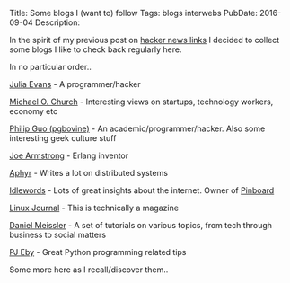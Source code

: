 Title: Some blogs I (want to) follow
Tags: blogs
    interwebs
PubDate: 2016-09-04
Description:

In the spirit of my previous post on 
[hacker news links](http://www.99nth.com/~krm/blog/hn_links.html) I decided to
collect some blogs I like to check back regularly here.

In no particular order..

[Julia Evans](http://jvns.ca/) - A programmer/hacker

[Michael O. Church](https://michaelochurch.wordpress.com/) - Interesting views 
on startups, technology workers, economy etc

[Philip Guo (pgbovine)](http://www.pgbovine.net/) - An 
academic/programmer/hacker. Also some interesting geek culture stuff

[Joe Armstrong](https://joearms.github.io/) - Erlang inventor

[Aphyr](https://aphyr.com/) - Writes a lot on distributed systems

[Idlewords](http://idlewords.com/) - Lots of great
insights about the internet. Owner of [Pinboard](http://pinboard.in/)

[Linux Journal](https://www.linuxjournal.com) - This is technically a magazine

[Daniel Meissler](https://danielmiessler.com/study) - A set of tutorials on 
various topics, from tech through business to social matters

[PJ Eby](http://dirtsimple.org/programming/index.html) - Great Python 
programming related tips

Some more here as I recall/discover them..
